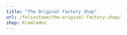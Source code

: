 ```yaml
---
title: "The Original Factory Shop"
url: /felixstowe/the-original-factory-shop/
shop: Kramladen
---
```


